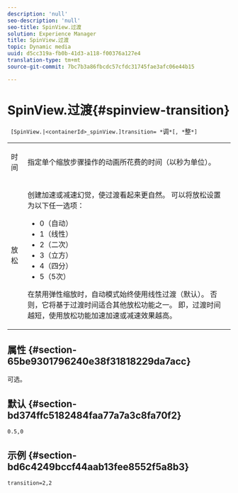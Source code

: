 ```yaml
---
description: 'null'
seo-description: 'null'
seo-title: SpinView.过渡
solution: Experience Manager
title: SpinView.过渡
topic: Dynamic media
uuid: d5cc319a-fb0b-41d3-a118-f00376a127e4
translation-type: tm+mt
source-git-commit: 7bc7b3a86fbcdc57cfdc31745fae3afc06e44b15

---
```



# SpinView.过渡{#spinview-transition}

` [SpinView.|<containerId>_spinView.]transition= *`调`*[, *`整`*]`

<table id="table_5B8094216AE94DC59671E06DB941A366"> 
 <tbody> 
  <tr> 
   <td colname="col1"> <p> <span class="codeph"><span class="varname"> 时间</span></span> </p> </td> 
   <td colname="col2"> <p> 指定单个缩放步骤操作的动画所花费的时间（以秒为单位）。 </p> </td> 
  </tr> 
  <tr> 
   <td colname="col1"> <p> <span class="codeph"><span class="varname"> 放松</span></span> </p> </td> 
   <td colname="col2"> <p> 创建加速或减速幻觉，使过渡看起来更自然。 可以将放松设置为以下任一选项： </p> <p> 
     <ul id="ul_7B9694978D96449AB986AED1CF7F649D"> 
      <li id="li_904CEC8AD5834139A5585EE70ACE9C80">0（自动） </li> 
      <li id="li_471D4CD39C10415497B1714B0AD961B9"> 1（线性） </li> 
      <li id="li_7A0F9F1186604E75BAA19626A844236A"> 2（二次） </li> 
      <li id="li_B8D4C40D795642AB835925582B707158"> 3（立方） </li> 
      <li id="li_2B9F7324BB89455C89C1CAE1BD5BBB65"> 4（四分） </li> 
      <li id="li_B94A553B6E844247BE88ECA0A8CEB811"> 5（5次） </li> 
     </ul> </p> <p>在禁用弹性缩放时，自动模式始终使用线性过渡（默认）。 否则，它将基于过渡时间适合其他放松功能之一。 即，过渡时间越短，使用放松功能加速加速或减速效果越高。 </p> </td> 
  </tr> 
 </tbody> 
</table>

## 属性 {#section-65be9301796240e38f31818229da7acc}

可选。

## 默认 {#section-bd374ffc5182484faa77a7a3c8fa70f2}

`0.5,0`

## 示例 {#section-bd6c4249bccf44aab13fee8552f5a8b3}

`transition=2,2`
